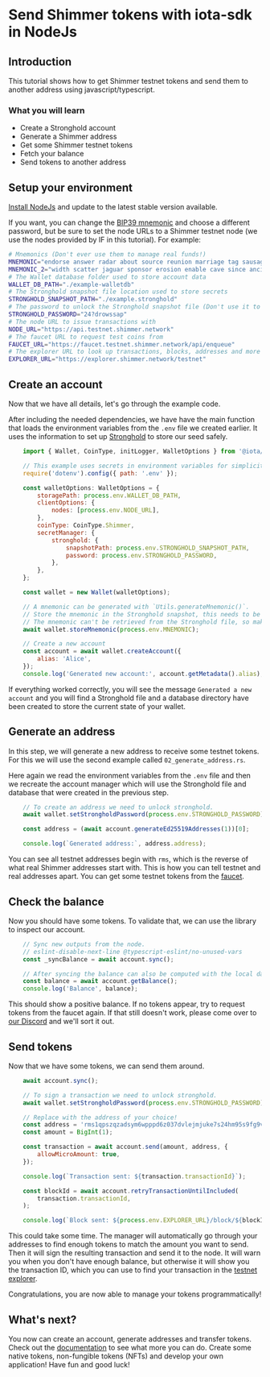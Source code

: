 # Send Shimmer tokens with iota-sdk in NodeJs

## Introduction

This tutorial shows how to get Shimmer testnet tokens and send them to another address using javascript/typescript.

### What you will learn

- Create a Stronghold account
- Generate a Shimmer address
- Get some Shimmer testnet tokens
- Fetch your balance
- Send tokens to another address

## Setup your environment

[Install NodeJs](https://nodejs.org/) and update to the latest stable version available.

If you want, you can change the [BIP39 mnemonic](https://en.bitcoin.it/wiki/BIP_0039) and choose a different password, but be sure to set the node URLs to a Shimmer testnet node (we use the nodes provided by IF in this tutorial). For example:

```sh
# Mnemonics (Don't ever use them to manage real funds!)
MNEMONIC="endorse answer radar about source reunion marriage tag sausage weekend frost daring base attack because joke dream slender leisure group reason prepare broken river"
MNEMONIC_2="width scatter jaguar sponsor erosion enable cave since ancient first garden royal luggage exchange ritual exotic play wall clinic ride autumn divert spin exchange"
# The Wallet database folder used to store account data
WALLET_DB_PATH="./example-walletdb"
# The Stronghold snapshot file location used to store secrets
STRONGHOLD_SNAPSHOT_PATH="./example.stronghold"
# The password to unlock the Stronghold snapshot file (Don't use it to protect real secrets!)
STRONGHOLD_PASSWORD="24?drowssap"
# The node URL to issue transactions with
NODE_URL="https://api.testnet.shimmer.network"
# The faucet URL to request test coins from
FAUCET_URL="https://faucet.testnet.shimmer.network/api/enqueue"
# The explorer URL to look up transactions, blocks, addresses and more
EXPLORER_URL="https://explorer.shimmer.network/testnet"
```

## Create an account

Now that we have all details, let's go through the example code.

After including the needed dependencies, we have have the main function that loads the environment variables from the `.env` file we created earlier. It uses the information to set up [Stronghold](/stronghold.rs/welcome) to store our seed safely.

```js
    import { Wallet, CoinType, initLogger, WalletOptions } from '@iota/sdk';

    // This example uses secrets in environment variables for simplicity which should not be done in production.
    require('dotenv').config({ path: '.env' });

    const walletOptions: WalletOptions = {
        storagePath: process.env.WALLET_DB_PATH,
        clientOptions: {
            nodes: [process.env.NODE_URL],
        },
        coinType: CoinType.Shimmer,
        secretManager: {
            stronghold: {
                snapshotPath: process.env.STRONGHOLD_SNAPSHOT_PATH,
                password: process.env.STRONGHOLD_PASSWORD,
            },
        },
    };

    const wallet = new Wallet(walletOptions);

    // A mnemonic can be generated with `Utils.generateMnemonic()`.
    // Store the mnemonic in the Stronghold snapshot, this needs to be done only the first time.
    // The mnemonic can't be retrieved from the Stronghold file, so make a backup in a secure place!
    await wallet.storeMnemonic(process.env.MNEMONIC);

    // Create a new account
    const account = await wallet.createAccount({
        alias: 'Alice',
    });
    console.log('Generated new account:', account.getMetadata().alias);
```

If everything worked correctly, you will see the message `Generated a new account` and you will find a Stronghold file and a database directory have been created to store the current state of your wallet.

## Generate an address

In this step, we will generate a new address to receive some testnet tokens. For this we will use the second example called `02_generate_address.rs`.

Here again we read the environment variables from the `.env` file and then we recreate the account manager which will use the Stronghold file and database that were created in the previous step.

```js
    // To create an address we need to unlock stronghold.
    await wallet.setStrongholdPassword(process.env.STRONGHOLD_PASSWORD);

    const address = (await account.generateEd25519Addresses(1))[0];

    console.log(`Generated address:`, address.address);
```

You can see all testnet addresses begin with `rms`, which is the reverse of what real Shimmer addresses start with. This is how you can tell testnet and real addresses apart. You can get some testnet tokens from the [faucet](https://faucet.testnet.shimmer.network).

## Check the balance

Now you should have some tokens. To validate that, we can use the library to inspect our account.

```js
    // Sync new outputs from the node.
    // eslint-disable-next-line @typescript-eslint/no-unused-vars
    const _syncBalance = await account.sync();

    // After syncing the balance can also be computed with the local data
    const balance = await account.getBalance();
    console.log('Balance', balance);
```

This should show a positive balance. If no tokens appear, try to request tokens from the faucet again. If that still doesn't work, please come over to [our Discord](https://discord.iota.org/) and we'll sort it out.

## Send tokens

Now that we have some tokens, we can send them around.

```js
    await account.sync();

    // To sign a transaction we need to unlock stronghold.
    await wallet.setStrongholdPassword(process.env.STRONGHOLD_PASSWORD);

    // Replace with the address of your choice!
    const address = 'rms1qpszqzadsym6wpppd6z037dvlejmjuke7s24hm95s9fg9vpua7vluaw60xu';
    const amount = BigInt(1);

    const transaction = await account.send(amount, address, {
        allowMicroAmount: true,
    });

    console.log(`Transaction sent: ${transaction.transactionId}`);

    const blockId = await account.retryTransactionUntilIncluded(
        transaction.transactionId,
    );

    console.log(`Block sent: ${process.env.EXPLORER_URL}/block/${blockId}`);
```

This could take some time. The manager will automatically go through your addresses to find enough tokens to match the amount you want to send. Then it will sign the resulting transaction and send it to the node. It will warn you when you don't have enough balance, but otherwise it will show you the transaction ID, which you can use to find your transaction in the [testnet explorer](https://explorer.testnet.shimmer.network/testnet).

Congratulations, you are now able to manage your tokens programmatically!

## What's next?

You now can create an account, generate addresses and transfer tokens. Check out the [documentation](/iota-sdk/welcome) to see what more you can do. Create some native tokens, non-fungible tokens (NFTs) and develop your own application! Have fun and good luck!
